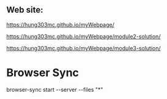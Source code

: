 ## Web site:
https://hung303mc.github.io/myWebpage/

https://hung303mc.github.io/myWebpage/module2-solution/

https://hung303mc.github.io/myWebpage/module3-solution/

# Browser Sync
browser-sync start --server --files "*"